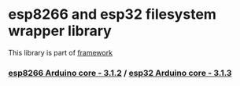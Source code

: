 # esp8266 and esp32 filesystem wrapper library

This library is part of [framework](https://github.com/serek4/esp-basic-framework)

### [esp8266 Arduino core - 3.1.2](https://github.com/esp8266/Arduino/tree/3.1.2) / [esp32 Arduino core - 3.1.3](https://github.com/espressif/arduino-esp32/tree/3.1.3)
